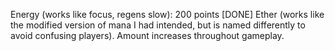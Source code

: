 Energy (works like focus, regens slow): 200 points [DONE]
Ether (works like the modified version of mana I had intended, but is named differently to avoid confusing players). Amount increases throughout gameplay.